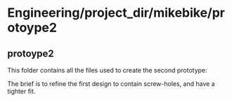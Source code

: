 # Engineering/project_dir/mikebike/protoype2

## protoype2
This folder contains all the files used to create the second prototype:

The brief is to refine the first design to contain screw-holes, and have a tighter fit.
